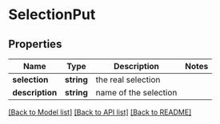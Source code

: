 # SelectionPut

## Properties
Name | Type | Description | Notes
------------ | ------------- | ------------- | -------------
**selection** | **string** | the real selection | 
**description** | **string** | name of the selection | 

[[Back to Model list]](../README.md#documentation-for-models) [[Back to API list]](../README.md#documentation-for-api-endpoints) [[Back to README]](../README.md)



